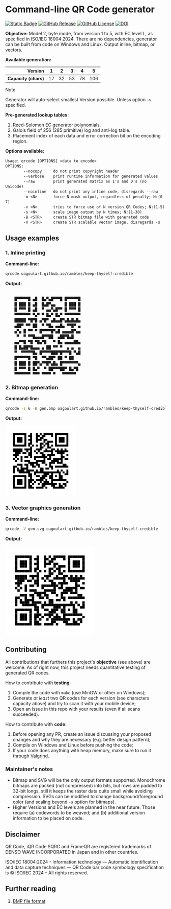 # Command-line QR Code generator
[![Static Badge](https://img.shields.io/badge/ISO%2FIEC-18004%3A2024-red)](https://www.iso.org/standard/83389.html)
[![GitHub Release](https://img.shields.io/github/v/release/oagoulart/qrcode?color=green)](https://github.com/oAGoulart/qrcode/releases)
[![GitHub License](https://img.shields.io/github/license/oagoulart/qrcode)](https://github.com/oAGoulart/qrcode/tree/master?tab=MS-RL-1-ov-file)
[![DOI](https://zenodo.org/badge/998115592.svg)](https://doi.org/10.5281/zenodo.15851589)

**Objective:** Model 2, byte mode, from version 1 to 5, with EC level L, as specified in ISO/IEC 18004:2024. There are no dependencies, generator can be built from code on Windows and Linux. Output inline, bitmap, or vectors.

**Available generation:**

 **Version**            | 1    | 2    | 3    | 4    | 5    
----------------------: | ---- | ---- | ---- | ---- | ----
 **Capacity (chars)**   | 17   | 32   | 53   | 78   | 106 

> [!NOTE]
> Generator will auto-select smallest Version possible. Unless option `-v` specified.

**Pre-generated lookup tables:**
1. Reed-Solomon EC generator polynomials.
1. Galois field of 256 (285 primitive) log and anti-log table.
1. Placement index of each data and error correction bit on the encoding region.

**Options available:**

```text
Usage: qrcode [OPTIONS] <data to encode>
OPTIONS:
        --nocopy     do not print copyright header
        --verbose    print runtime information for generated values
        --raw        print generated matrix as 1's and 0's (no Unicode)
        --noinline   do not print any inline code, disregards --raw
        -m <N>       force N mask output, regardless of penalty; N:(0-7)
        -v <N>       tries to force use of N version QR Codes; N:(1-5)
        -s <N>       scale image output by N times; N:(1-30)
        -B <STR>     create STR bitmap file with generated code
        -V <STR>     create STR scalable vector image, disregards -s
```

## Usage examples

### 1. Inline printing

**Command-line:** 
```bash
qrcode oagoulart.github.io/rambles/keep-thyself-credible
```

**Output:**
```bash

    █▀▀▀▀▀█ ▄█  █▄▀▄█▀▀▀█ █▀▀▀▀▀█
    █ ███ █ ▄█  █▄█▀▄▄    █ ███ █
    █ ▀▀▀ █ ▄█  ▀ ▄▄▀▄█▀▀ █ ▀▀▀ █
    ▀▀▀▀▀▀▀ ▀▄▀ ▀ █▄▀ █▄▀ ▀▀▀▀▀▀▀
    █████ ▀█▀█ ▄▀█▀ ▄█▄▄█▀▄█▄█▄█▄
    ▄██▀ ▀▀ ██  ▀ ▀█▄ ▄▄█▄ ▀▀█▀ ▄
    ▄▀▄ █ ▀▀ ▀ █▀▀▀▀█▀▄█ ▄▄▄▄█▀▄▄
     ▀  ▀ ▀▀█▄▄▄█▀▀██  ▄██▀█▄█   
    ▄▄▀▀█ ▀█ ▀█▄▀█   ▀ █▄ ▄▄▄▄██▄
    █ █▄██▀█▄▄▄ ▄ ██ ▀▀ ▀  ▄ ▄  ▄
    ▀  ▀▀▀▀▀█▄ █▀▀▀▀███▀█▀▀▀█ ▀▄█
    █▀▀▀▀▀█ ▀█  ▀▀▄██▀ ██ ▀ ██   
    █ ███ █ ██▀▄▀▀█▀▄█▄ █▀▀▀▀▀▀▀▄
    █ ▀▀▀ █ █▄▀  ▀ ██▀▀▀██▀ █▄▀█ 
    ▀▀▀▀▀▀▀ ▀▀▀ ▀▀▀▀ ▀   ▀▀▀▀▀▀  

```

### 2. Bitmap generation

**Command-line:** 
```bash
qrcode -s 6 -B gen.bmp oagoulart.github.io/rambles/keep-thyself-credible
```

**Output:**

![QR Code](assets/gen.bmp)

### 3. Vector graphics generation

**Command-line:** 
```bash
qrcode -V gen.svg oagoulart.github.io/rambles/keep-thyself-credible
```

**Output:**

![QR Code](assets/gen.svg)

## Contributing

All contributions that furthers this project's **objective** (see above) are welcome.
As of right now, this project needs quantitative testing of generated QR codes.

How to contribute with **testing**:
1. Compile the code with `make` (use MinGW or other on Windows);
1. Generate _at least_ two QR codes for each version (see characters capacity above) and try to scan it with your mobile device;
1. Open an issue in this repo with your results (even if all scans succeeded).

How to contribute with **code**:
1. Before opening any PR, create an issue discussing your proposed changes and why they are necessary (e.g. better design pattern);
1. Compile on Windows and Linux before pushing the code;
1. If your code does anything with heap memory, make sure to run it through [Valgrind](https://valgrind.org).

### Maintainer's notes

- Bitmap and SVG will be the only output formats supported. Monochrome bitmaps are packed (not compressed) into bits, but rows are padded to 32-bit longs, still it keeps the raster data quite small while avoiding compression. SVGs can be modified to change background/foreground color (and scaling beyond `-s` option for bitmaps).
- Higher Versions and EC levels are planned in the near future. Those require (a) codewords to be weaved; and (b) additional version information to be placed on code.

## Disclaimer
QR Code, iQR Code SQRC and FrameQR are registered trademarks of DENSO WAVE INCORPORATED in Japan and in other countries.

ISO/IEC 18004:2024 - Information technology — Automatic identification and data capture techniques — QR Code bar code symbology specification is &copy; ISO/IEC 2024 – All rights reserved.

## Further reading

1. [BMP file format](https://gibberlings3.github.io/iesdp/file_formats/ie_formats/bmp.htm)



